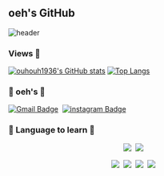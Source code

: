 ## oeh's GitHub


![header](https://capsule-render.vercel.app/api?text=Eunha's%World!&fontSize=90&rotate=-90)


### Views 🔎
[![ouhouh1936's GitHub stats](https://github-readme-stats.vercel.app/api?username=ouhouh1936&show_icons=true&theme=default)](https://github.com/ouhouh1936/github-readme-stats) 
[![Top Langs](https://github-readme-stats.vercel.app/api/top-langs/?username=ouhouh1936&layout=compact&show_icons=true&theme=default)](https://github.com/ouhouh1936/github-readme-stats)


          
###                                🐶 oeh's 🐶
[![Gmail Badge](https://img.shields.io/badge/Gmail-d14836?style=flat-square&logo=Gmail&logoColor=white&link=mailto:dmssssgk@gmail.com)](mailto:dmssssgk@gmail.com)&nbsp;
[![instagram Badge](https://img.shields.io/badge/-Instagram-dd2a7b?style=flat-square&logo=instagram&logoColor=white&link=https://www.instagram.com/dmssssgk/)](https://www.instagram.com/dmssssgk/)
###                               🐶 Language to learn 🐶

<p align="center">
  <img src="https://img.shields.io/badge/Node.js-339933?style=flat-square&logo=Node.js&logoColor=white"/>&nbsp 
  <img src="https://img.shields.io/badge/MongoDB-47A248?style=flat-square&logo=MongoDB&logoColor=white"/></a>&nbsp 
 </p>
 <p align="center">
  <img src="https://img.shields.io/badge/React-61DAFB?style=flat-square&logo=React&logoColor=white"/></a>&nbsp 
  <img src="https://img.shields.io/badge/JavaScript-F7DF1E?style=flat-square&logo=JavaScript&logoColor=white"/></a>&nbsp
  <img src="https://img.shields.io/badge/CSS-1572B6?style=flat-square&logo=CSS3&logoColor=white"/></a>&nbsp 
  <img src="https://img.shields.io/badge/HTML-E34F26?style=flat-square&logo=HTML5&logoColor=white"/></a>&nbsp 
</p>
